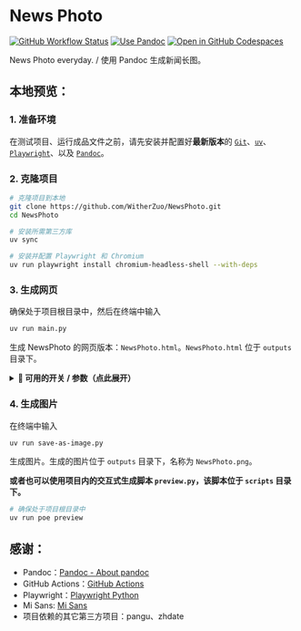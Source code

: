 # News Photo

[![GitHub Workflow Status](https://img.shields.io/github/actions/workflow/status/WitherZuo/NewsPhoto/main.yml?style=for-the-badge&logo=github-actions&logoColor=white)](https://github.com/WitherZuo/NewsPhoto/actions) [![Use Pandoc](https://img.shields.io/badge/Pandoc-%23f5f5f5?style=for-the-badge&logo=markdown&logoColor=%23000&labelColor=%23ddd)](https://pandoc.org) [![Open in GitHub Codespaces](https://img.shields.io/badge/_-Open%20in%20GitHub%20Codespaces-%2324292e?style=for-the-badge&logo=github&logoColor=%23ffffff&labelColor=%232f363d&color=%2324292e)](https://codespaces.new/WitherZuo/NewsPhoto?quickstart=1)

News Photo everyday. / 使用 Pandoc 生成新闻长图。

## 本地预览：

### 1. 准备环境

在测试项目、运行成品文件之前，请先安装并配置好**最新版本**的 [`Git`](https://git-scm.com/downloads)、[`uv`](https://docs.astral.sh/uv/getting-started/installation/)、[`Playwright`](https://playwright.dev/python/docs/intro#installing-playwright)、以及 [`Pandoc`](https://pandoc.org/installing.html)。

### 2. 克隆项目
```bash
# 克隆项目到本地
git clone https://github.com/WitherZuo/NewsPhoto.git
cd NewsPhoto

# 安装所需第三方库
uv sync

# 安装并配置 Playwright 和 Chromium
uv run playwright install chromium-headless-shell --with-deps
```

### 3. 生成网页

确保处于项目根目录中，然后在终端中输入

```bash
uv run main.py
```

生成 NewsPhoto 的网页版本：`NewsPhoto.html`。`NewsPhoto.html` 位于 `outputs` 目录下。

<details>
<summary><b>📌 可用的开关 / 参数（点此展开）</b></summary>

```bash
# 命令格式
uv run main.py [-h] [-g GREETING_TEXT] [-s STYLE_NAME] [NEWS_FILE]

# 开关 / 参数说明：
NEWS_FILE：
生成 NewsPhoto 时所使用的新闻稿文件路径。（默认值：./news.txt）

-g / --greeting GREETING_TEXT：
问候内容文本。（默认值：……）

-s / --style STYLE_NAME：
生成 NewsPhoto 时所使用的样式，可选值：light | dark | springfestival。（默认值：light）
```

</details>

### 4. 生成图片

在终端中输入

```bash
uv run save-as-image.py
```

生成图片。生成的图片位于 `outputs` 目录下，名称为 `NewsPhoto.png`。

**或者也可以使用项目内的交互式生成脚本 `preview.py`，该脚本位于 `scripts` 目录下。**

```bash
# 确保处于项目根目录中
uv run poe preview
```

## 感谢：

- Pandoc：[Pandoc - About pandoc](https://pandoc.org)
- GitHub Actions：[GitHub Actions](https://github.com/features/actions)
- Playwright：[Playwright Python](https://playwright.dev/python/)
- Mi Sans: [Mi Sans](https://hyperos.mi.com/font)
- 项目依赖的其它第三方项目：pangu、zhdate
